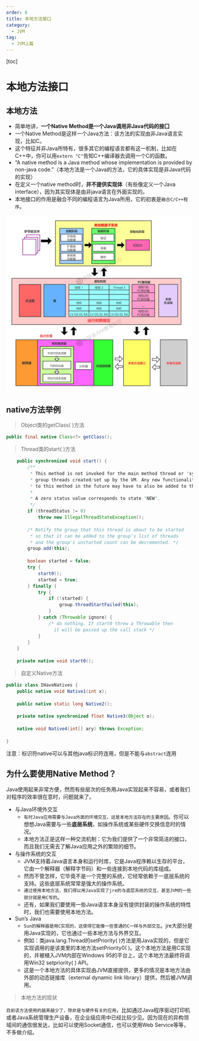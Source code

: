 ```yaml
---
order: 6
title: 本地方法接口
category:
  - JVM
tag:
  - JVM上篇
---
```

[toc]

# 本地方法接口
## 本地方法
* 简单地讲，**一个Native Method是一个Java调用非Java代码的接囗**
* 一个Native Method是这样一个Java方法：该方法的实现由非Java语言实现，比如C。
* 这个特征并非Java所特有，很多其它的编程语言都有这一机制，比如在C++中，你可以用`extern "C"`告知C++编译器去调用一个C的函数。
* “A native method is a Java method whose implementation is provided by non-java code.”（本地方法是一个Java的方法，它的具体实现是非Java代码的实现）
* 在定义一个native method时，**并不提供实现体**（有些像定义一个Java interface），因为其实现体是由非java语言在外面实现的。
* 本地接口的作用是融合不同的编程语言为Java所用，它的初衷是`融合C/C++程序`。

![image](./images/n7li7A5vtXdNgBrfObMSjRztdvP74KSaDDFFnHEYtbI.webp)



## native方法举例
> Object类的getClass( )方法

```java
public final native Class<?> getClass();
```
> Thread类的start( )方法

```java
    public synchronized void start() {
        /**
         * This method is not invoked for the main method thread or "system"
         * group threads created/set up by the VM. Any new functionality added
         * to this method in the future may have to also be added to the VM.
         *
         * A zero status value corresponds to state "NEW".
         */
        if (threadStatus != 0)
            throw new IllegalThreadStateException();

        /* Notify the group that this thread is about to be started
         * so that it can be added to the group's list of threads
         * and the group's unstarted count can be decremented. */
        group.add(this);

        boolean started = false;
        try {
            start0();
            started = true;
        } finally {
            try {
                if (!started) {
                    group.threadStartFailed(this);
                }
            } catch (Throwable ignore) {
                /* do nothing. If start0 threw a Throwable then
                  it will be passed up the call stack */
            }
        }
    }

    private native void start0();
```
> 自定义Native方法

```java
public class IHaveNatives {
    public native void Native1(int x);

    public native static long Native2();

    private native synchronized float Native3(Object o);

    native void Native4(int[] ary) throws Exception;
    
}
```
注意：标识符native可以与其他java标识符连用，但是不能与`abstract`连用



## 为什么要使用Native Method？
Java使用起来非常方便，然而有些层次的任务用Java实现起来不容易，或者我们对程序的效率很在意时，问题就来了。

* 与Java环境外交互
   * `有时Java应用需要与Java外面的环境交互，这是本地方法存在的主要原因`。你可以想想Java需要与一些**底层系统**，如操作系统或某些硬件交换信息时的情况。
   * 本地方法正是这样一种交流机制：它为我们提供了一个非常简洁的接口，而且我们无需去了解Java应用之外的繁琐的细节。
* 与操作系统的交互
   * JVM支持着Java语言本身和运行时库，它是Java程序赖以生存的平台，它由一个解释器（解释字节码）和一些连接到本地代码的库组成。
   * 然而不管怎样，它毕竟不是一个完整的系统，它经常依赖于一底层系统的支持。这些底层系统常常是强大的操作系统。
   * `通过使用本地方法，我们得以用Java实现了jre的与底层系统的交互，甚至JVM的一些部分就是用C写的`。
   * 还有，如果我们要使用一些Java语言本身没有提供封装的操作系统的特性时，我们也需要使用本地方法。
* Sun’s Java
   * `Sun的解释器是用C实现的，这使得它能像一些普通的C一样与外部交互`。jre大部分是用Java实现的，它也通过一些本地方法与外界交互。
   * 例如：类java.lang.Thread的setPriority( )方法是用Java实现的，但是它实现调用的是该类里的本地方法setPriority0( )。这个本地方法是用C实现的，并被植入JVM内部在Windows 95的平台上，这个本地方法最终将调用Win32 setpriority( ) API。
   * 这是一个本地方法的具体实现由JVM直接提供，更多的情况是本地方法由外部的动态链接库（external dynamic link library）提供，然后被JVM调用。

> 本地方法的现状

`目前该方法使用的越来越少了，除非是与硬件有关的应用`，比如通过Java程序驱动打印机或者Java系统管理生产设备，在企业级应用中已经比较少见。因为现在的异构领域间的通信很发达，比如可以使用Socket通信，也可以使用Web Service等等，不多做介绍。